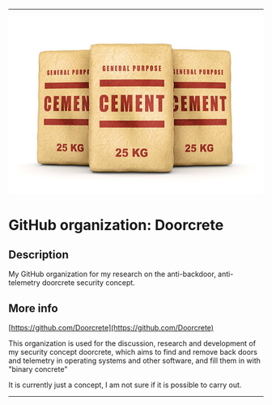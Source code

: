 
***

![DoorCrete.jpeg failed to load. The file may be missing or corrupt. Check the file path for errors first.](/AdditionalInfo/1/Doorcrete/DoorCrete.jpeg)

# GitHub organization: Doorcrete

## Description

My GitHub organization for my research on the anti-backdoor, anti-telemetry doorcrete security concept.

## More info

[https://github.com/Doorcrete](https://github.com/Doorcrete)

This organization is used for the discussion, research and development of my security concept doorcrete, which aims to find and remove back doors and telemetry in operating systems and other software, and fill them in with "binary concrete"

It is currently just a concept, I am not sure if it is possible to carry out.

***
